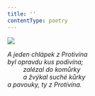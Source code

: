 ```yaml
---
title: ''
contentType: poetry
---
```


<section>

![](../Images/077.jpg)

_A jeden chlápek z Protivína  
byl opravdu kus podivína;  
         zalézal do komůrky  
         a žvýkal suché kůrky  
a pavouky, ty z Protivína._

</section>
